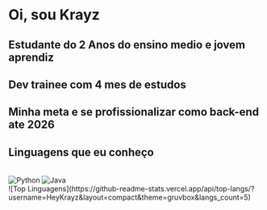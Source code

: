# Oi, sou Krayz
## Estudante do 2 Anos do ensino medio e jovem aprendiz
## Dev trainee com 4 mes de estudos
## Minha meta e se profissionalizar como back-end ate 2026


## Linguagens que eu conheço
<br>
<img src="https://img.shields.io/badge/Python-3776AB?style=for-the-badge&logo=python&logoColor=white" alt="Python"/>
<img src="https://img.shields.io/badge/Java-007396?style=for-the-badge&logo=java&logoColor=white" alt="Java"/>
<br>
![Top Linguagens](https://github-readme-stats.vercel.app/api/top-langs/?username=HeyKrayz&layout=compact&theme=gruvbox&langs_count=5)


